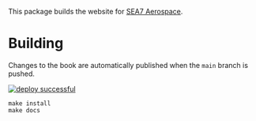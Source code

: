 This package builds the website for [SEA7 Aerospace](https://sea7aero.space/).

# Building

Changes to the book are automatically published when the `main` branch is pushed.

[![deploy successful](https://github.com/sea7aero/sea7aero.github.io/actions/workflows/publish-book.yml/badge.svg)](https://github.com/sea7aero/sea7aero.github.io/actions/workflows/publish-book.yml)

```
make install
make docs
```


